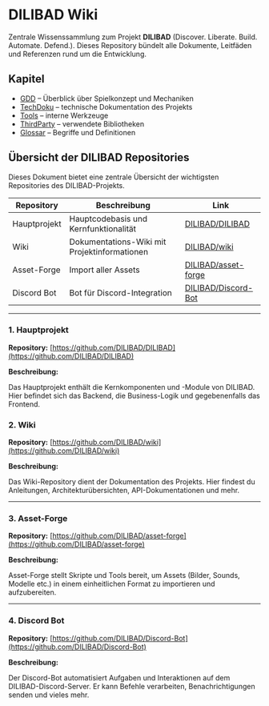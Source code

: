 # DILIBAD Wiki

Zentrale Wissenssammlung zum Projekt **DILIBAD** (Discover. Liberate. Build. Automate. Defend.). Dieses Repository bündelt alle Dokumente, Leitfäden und Referenzen rund um die Entwicklung.

## Kapitel
- [GDD](de/Dokumentation/GDD/README.md) – Überblick über Spielkonzept und Mechaniken
- [TechDoku](de/Dokumentation/TechDoku/TechDokuReadme.md) – technische Dokumentation des Projekts
- [Tools](de/Dokumentation/Tools/ToolsReadme.md) – interne Werkzeuge
- [ThirdParty](de/Dokumentation/ThirdParty/README.md) – verwendete Bibliotheken
- [Glossar](de/Dokumentation/Glossar/README.md) – Begriffe und Definitionen




## Übersicht der DILIBAD Repositories

Dieses Dokument bietet eine zentrale Übersicht der wichtigsten Repositories des DILIBAD-Projekts.

| Repository   | Beschreibung                                 | Link                                                          |
| ------------ | -------------------------------------------- | ------------------------------------------------------------- |
| Hauptprojekt | Hauptcodebasis und Kernfunktionalität        | [DILIBAD/DILIBAD](https://github.com/DILIBAD/DILIBAD)         |
| Wiki         | Dokumentations-Wiki mit Projektinformationen | [DILIBAD/wiki](https://github.com/DILIBAD/wiki)               |
| Asset-Forge  | Import aller Assets                          | [DILIBAD/asset-forge](https://github.com/DILIBAD/asset-forge) |
| Discord Bot  | Bot für Discord-Integration                  | [DILIBAD/Discord-Bot](https://github.com/DILIBAD/Discord-Bot) |

---

### 1. Hauptprojekt

**Repository:** [https://github.com/DILIBAD/DILIBAD](https://github.com/DILIBAD/DILIBAD)

**Beschreibung:**

Das Hauptprojekt enthält die Kernkomponenten und -Module von DILIBAD. Hier befindet sich das Backend, die Business-Logik und gegebenenfalls das Frontend.


### 2. Wiki

**Repository:** [https://github.com/DILIBAD/wiki](https://github.com/DILIBAD/wiki)

**Beschreibung:**

Das Wiki-Repository dient der Dokumentation des Projekts. Hier findest du Anleitungen, Architekturübersichten, API-Dokumentationen und mehr.

---

### 3. Asset-Forge

**Repository:** [https://github.com/DILIBAD/asset-forge](https://github.com/DILIBAD/asset-forge)

**Beschreibung:**

Asset-Forge stellt Skripte und Tools bereit, um Assets (Bilder, Sounds, Modelle etc.) in einem einheitlichen Format zu importieren und aufzubereiten.

---

### 4. Discord Bot

**Repository:** [https://github.com/DILIBAD/Discord-Bot](https://github.com/DILIBAD/Discord-Bot)

**Beschreibung:**

Der Discord-Bot automatisiert Aufgaben und Interaktionen auf dem DILIBAD-Discord-Server. Er kann Befehle verarbeiten, Benachrichtigungen senden und vieles mehr.

